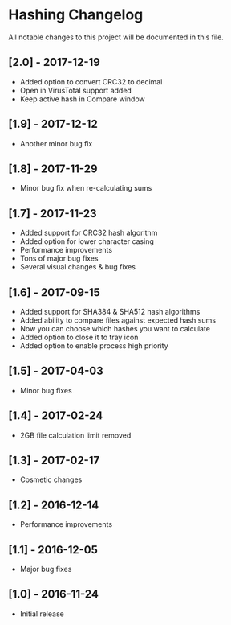 # Hashing Changelog

All notable changes to this project will be documented in this file.

## [2.0] - 2017-12-19
- Added option to convert CRC32 to decimal
- Open in VirusTotal support added
- Keep active hash in Compare window

## [1.9] - 2017-12-12
- Another minor bug fix

## [1.8] - 2017-11-29
- Minor bug fix when re-calculating sums

## [1.7] - 2017-11-23
- Added support for CRC32 hash algorithm
- Added option for lower character casing
- Performance improvements
- Tons of major bug fixes
- Several visual changes & bug fixes

## [1.6] - 2017-09-15
- Added support for SHA384 & SHA512 hash algorithms
- Added ability to compare files against expected hash sums
- Now you can choose which hashes you want to calculate
- Added option to close it to tray icon
- Added option to enable process high priority

## [1.5] - 2017-04-03
- Minor bug fixes

## [1.4] - 2017-02-24
- 2GB file calculation limit removed

## [1.3] - 2017-02-17
- Cosmetic changes

## [1.2] - 2016-12-14
- Performance improvements

## [1.1] - 2016-12-05
- Major bug fixes

## [1.0] - 2016-11-24
- Initial release 
